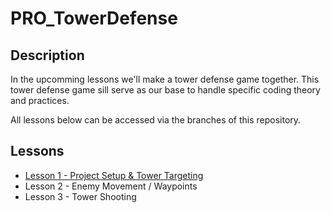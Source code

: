 # PRO_TowerDefense

## Description

In the upcomming lessons we'll make a tower defense game together.
This tower defense game sill serve as our base to handle specific coding theory and practices.

All lessons below can be accessed via the branches of this repository.

## Lessons

- [Lesson 1 - Project Setup & Tower Targeting](https://github.com/macollegegamedevelopment/PRO_TowerDefense/tree/les1)
- Lesson 2 - Enemy Movement / Waypoints
- Lesson 3 - Tower Shooting
